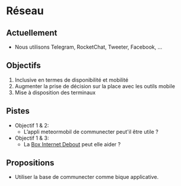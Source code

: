
Réseau
===

## Actuellement

- Nous utilisons Telegram, RocketChat, Tweeter, Facebook, ...

## Objectifs

1. Inclusive en termes de disponibilité et mobilité
2. Augmenter la prise de décision sur la place avec les outils mobile
3. Mise à disposition des terminaux

## Pistes

- Objectif 1 & 2:
  - L’appli meteormobil de communecter peut'il être utile ?
- Objectif 1 & 3:
  - La [Box Internet Debout](https://wiki.nuitdebout.fr/wiki/Box_Internet_Debout) peut elle aider ?

## Propositions

- Utiliser la base de communecter comme bique applicative.

